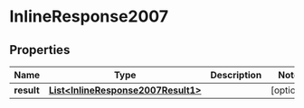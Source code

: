 
# InlineResponse2007

## Properties
Name | Type | Description | Notes
------------ | ------------- | ------------- | -------------
**result** | [**List&lt;InlineResponse2007Result1&gt;**](InlineResponse2007Result1.md) |  |  [optional]




